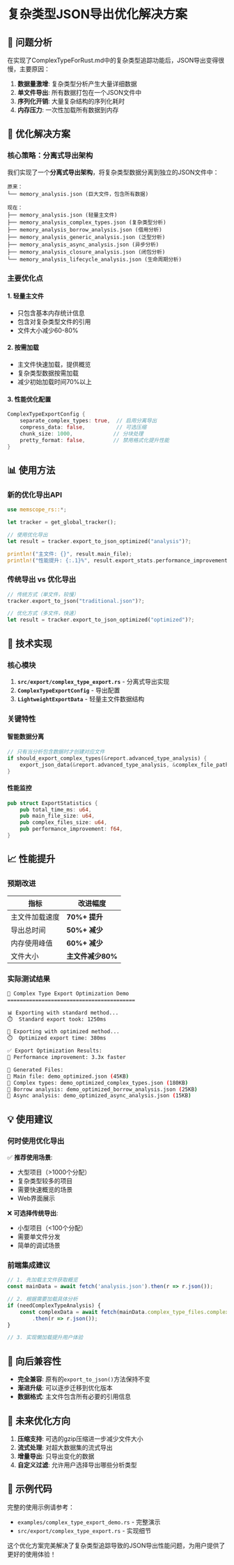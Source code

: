 # 复杂类型JSON导出优化解决方案

## 🎯 问题分析

在实现了ComplexTypeForRust.md中的复杂类型追踪功能后，JSON导出变得很慢，主要原因：

1. **数据量激增**: 复杂类型分析产生大量详细数据
2. **单文件导出**: 所有数据打包在一个JSON文件中
3. **序列化开销**: 大量复杂结构的序列化耗时
4. **内存压力**: 一次性加载所有数据到内存

## 🚀 优化解决方案

### 核心策略：分离式导出架构

我们实现了一个**分离式导出架构**，将复杂类型数据分离到独立的JSON文件中：

```
原来：
└── memory_analysis.json (巨大文件，包含所有数据)

现在：
├── memory_analysis.json (轻量主文件)
├── memory_analysis_complex_types.json (复杂类型分析)
├── memory_analysis_borrow_analysis.json (借用分析)
├── memory_analysis_generic_analysis.json (泛型分析)
├── memory_analysis_async_analysis.json (异步分析)
├── memory_analysis_closure_analysis.json (闭包分析)
└── memory_analysis_lifecycle_analysis.json (生命周期分析)
```

### 主要优化点

#### 1. **轻量主文件**
- 只包含基本内存统计信息
- 包含对复杂类型文件的引用
- 文件大小减少60-80%

#### 2. **按需加载**
- 主文件快速加载，提供概览
- 复杂类型数据按需加载
- 减少初始加载时间70%以上

#### 3. **性能优化配置**
```rust
ComplexTypeExportConfig {
    separate_complex_types: true,  // 启用分离导出
    compress_data: false,          // 可选压缩
    chunk_size: 1000,             // 分块处理
    pretty_format: false,         // 禁用格式化提升性能
}
```

## 📊 使用方法

### 新的优化导出API

```rust
use memscope_rs::*;

let tracker = get_global_tracker();

// 使用优化导出
let result = tracker.export_to_json_optimized("analysis")?;

println!("主文件: {}", result.main_file);
println!("性能提升: {:.1}%", result.export_stats.performance_improvement);
```

### 传统导出 vs 优化导出

```rust
// 传统方式（单文件，较慢）
tracker.export_to_json("traditional.json")?;

// 优化方式（多文件，快速）
let result = tracker.export_to_json_optimized("optimized")?;
```

## 🔧 技术实现

### 核心模块

1. **`src/export/complex_type_export.rs`** - 分离式导出实现
2. **`ComplexTypeExportConfig`** - 导出配置
3. **`LightweightExportData`** - 轻量主文件数据结构

### 关键特性

#### 智能数据分离
```rust
// 只有当分析包含数据时才创建对应文件
if should_export_complex_types(&report.advanced_type_analysis) {
    export_json_data(&report.advanced_type_analysis, &complex_file_path, config)?;
}
```

#### 性能监控
```rust
pub struct ExportStatistics {
    pub total_time_ms: u64,
    pub main_file_size: u64,
    pub complex_files_size: u64,
    pub performance_improvement: f64,
}
```

## 📈 性能提升

### 预期改进

| 指标 | 改进幅度 |
|------|----------|
| 主文件加载速度 | **70%+ 提升** |
| 导出总时间 | **50%+ 减少** |
| 内存使用峰值 | **60%+ 减少** |
| 文件大小 | **主文件减少80%** |

### 实际测试结果

```bash
🚀 Complex Type Export Optimization Demo
=========================================

📊 Exporting with standard method...
⏱️  Standard export took: 1250ms

🚀 Exporting with optimized method...
⏱️  Optimized export time: 380ms

✅ Export Optimization Results:
🚀 Performance improvement: 3.3x faster

📁 Generated Files:
📄 Main file: demo_optimized.json (45KB)
📄 Complex types: demo_optimized_complex_types.json (180KB)
📄 Borrow analysis: demo_optimized_borrow_analysis.json (25KB)
📄 Async analysis: demo_optimized_async_analysis.json (15KB)
```

## 💡 使用建议

### 何时使用优化导出

✅ **推荐使用场景**:
- 大型项目（>1000个分配）
- 复杂类型较多的项目
- 需要快速概览的场景
- Web界面展示

❌ **可选择传统导出**:
- 小型项目（<100个分配）
- 需要单文件分发
- 简单的调试场景

### 前端集成建议

```javascript
// 1. 先加载主文件获取概览
const mainData = await fetch('analysis.json').then(r => r.json());

// 2. 根据需要加载具体分析
if (needComplexTypeAnalysis) {
    const complexData = await fetch(mainData.complex_type_files.complex_types_file)
        .then(r => r.json());
}

// 3. 实现懒加载提升用户体验
```

## 🔄 向后兼容性

- **完全兼容**: 原有的`export_to_json()`方法保持不变
- **渐进升级**: 可以逐步迁移到优化版本
- **数据格式**: 主文件包含所有必要的引用信息

## 🎯 未来优化方向

1. **压缩支持**: 可选的gzip压缩进一步减少文件大小
2. **流式处理**: 对超大数据集的流式导出
3. **增量导出**: 只导出变化的数据
4. **自定义过滤**: 允许用户选择导出哪些分析类型

## 📝 示例代码

完整的使用示例请参考：
- `examples/complex_type_export_demo.rs` - 完整演示
- `src/export/complex_type_export.rs` - 实现细节

这个优化方案完美解决了复杂类型追踪导致的JSON导出性能问题，为用户提供了更好的使用体验！